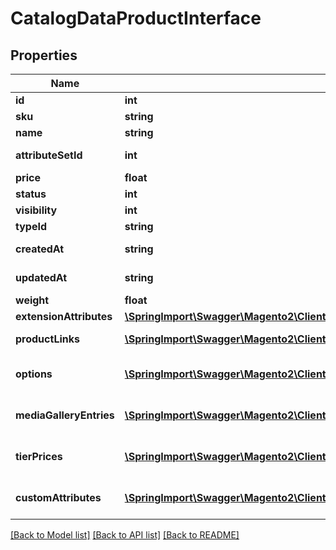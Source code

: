 # CatalogDataProductInterface

## Properties
Name | Type | Description | Notes
------------ | ------------- | ------------- | -------------
**id** | **int** | Id | [optional] 
**sku** | **string** | Sku | 
**name** | **string** | Name | [optional] 
**attributeSetId** | **int** | Attribute set id | [optional] 
**price** | **float** | Price | [optional] 
**status** | **int** | Status | [optional] 
**visibility** | **int** | Visibility | [optional] 
**typeId** | **string** | Type id | [optional] 
**createdAt** | **string** | Created date | [optional] 
**updatedAt** | **string** | Updated date | [optional] 
**weight** | **float** | Weight | [optional] 
**extensionAttributes** | [**\SpringImport\Swagger\Magento2\Client\Model\CatalogDataProductExtensionInterface**](CatalogDataProductExtensionInterface.md) |  | [optional] 
**productLinks** | [**\SpringImport\Swagger\Magento2\Client\Model\CatalogDataProductLinkInterface[]**](CatalogDataProductLinkInterface.md) | Product links info | [optional] 
**options** | [**\SpringImport\Swagger\Magento2\Client\Model\CatalogDataProductCustomOptionInterface[]**](CatalogDataProductCustomOptionInterface.md) | List of product options | [optional] 
**mediaGalleryEntries** | [**\SpringImport\Swagger\Magento2\Client\Model\CatalogDataProductAttributeMediaGalleryEntryInterface[]**](CatalogDataProductAttributeMediaGalleryEntryInterface.md) | Media gallery entries | [optional] 
**tierPrices** | [**\SpringImport\Swagger\Magento2\Client\Model\CatalogDataProductTierPriceInterface[]**](CatalogDataProductTierPriceInterface.md) | List of product tier prices | [optional] 
**customAttributes** | [**\SpringImport\Swagger\Magento2\Client\Model\FrameworkAttributeInterface[]**](FrameworkAttributeInterface.md) | Custom attributes values. | [optional] 

[[Back to Model list]](../README.md#documentation-for-models) [[Back to API list]](../README.md#documentation-for-api-endpoints) [[Back to README]](../README.md)


